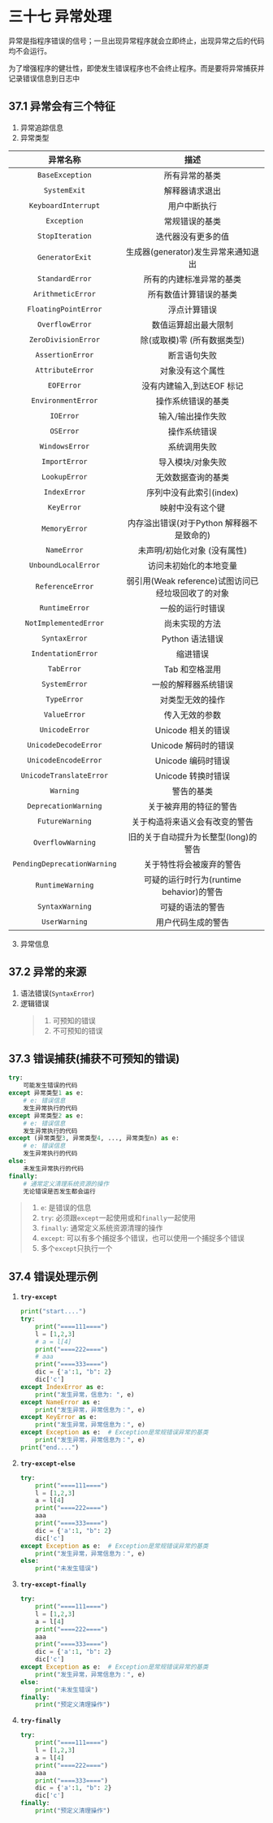 # 三十七 异常处理
异常是指程序错误的信号；一旦出现异常程序就会立即终止，出现异常之后的代码均不会运行。

为了增强程序的健壮性，即使发生错误程序也不会终止程序。而是要将异常捕获并记录错误信息到日志中

## 37.1 异常会有三个特征
1. 异常追踪信息
2. 异常类型

|异常名称|描述|
|:---:|:---:|
|`BaseException`|所有异常的基类|
|`SystemExit`|解释器请求退出|
|`KeyboardInterrupt`|用户中断执行|
|`Exception`|常规错误的基类|
|`StopIteration`|迭代器没有更多的值|
|`GeneratorExit`|生成器(generator)发生异常来通知退出|
|`StandardError`|所有的内建标准异常的基类|
|`ArithmeticError`|所有数值计算错误的基类|
|`FloatingPointError`|浮点计算错误|
|`OverflowError`|数值运算超出最大限制|
|`ZeroDivisionError`|除(或取模)零 (所有数据类型)|
|`AssertionError`|断言语句失败|
|`AttributeError`|对象没有这个属性|
|`EOFError`|没有内建输入,到达EOF 标记|
|`EnvironmentError`|操作系统错误的基类|
|`IOError`|输入/输出操作失败|
|`OSError`|操作系统错误|
|`WindowsError`|系统调用失败|
|`ImportError`|导入模块/对象失败|
|`LookupError`|无效数据查询的基类|
|`IndexError`|序列中没有此索引(index)|
|`KeyError`|映射中没有这个键|
|`MemoryError`|内存溢出错误(对于Python 解释器不是致命的)|
|`NameError`|未声明/初始化对象 (没有属性)|
|`UnboundLocalError`|访问未初始化的本地变量|
|`ReferenceError`|弱引用(Weak reference)试图访问已经垃圾回收了的对象|
|`RuntimeError`|一般的运行时错误|
|`NotImplementedError`|尚未实现的方法|
|`SyntaxError`|Python 语法错误|
|`IndentationError`|缩进错误|
|`TabError`|Tab 和空格混用|
|`SystemError`|一般的解释器系统错误|
|`TypeError`|对类型无效的操作|
|`ValueError`|传入无效的参数|
|`UnicodeError`|Unicode 相关的错误|
|`UnicodeDecodeError`|Unicode 解码时的错误|
|`UnicodeEncodeError`|Unicode 编码时错误|
|`UnicodeTranslateError`|Unicode 转换时错误|
|`Warning`|警告的基类|
|`DeprecationWarning`|关于被弃用的特征的警告|
|`FutureWarning`|关于构造将来语义会有改变的警告|
|`OverflowWarning`|旧的关于自动提升为长整型(long)的警告|
|`PendingDeprecationWarning`|关于特性将会被废弃的警告|
|`RuntimeWarning`|可疑的运行时行为(runtime behavior)的警告|
|`SyntaxWarning`|可疑的语法的警告|
|`UserWarning`|用户代码生成的警告|

3. 异常信息

## 37.2 异常的来源
1. 语法错误(`SyntaxError`) 
2. 逻辑错误
    > 1. 可预知的错误
    > 2. 不可预知的错误

## 37.3 错误捕获(捕获不可预知的错误)
```python
try:
    可能发生错误的代码
except 异常类型1 as e:
    # e: 错误信息
    发生异常执行的代码
except 异常类型2 as e:
    # e: 错误信息
    发生异常执行的代码
except (异常类型3, 异常类型4, ..., 异常类型n) as e:
    # e: 错误信息
    发生异常执行的代码
else:
    未发生异常执行的代码
finally:
    # 通常定义清理系统资源的操作
    无论错误是否发生都会运行
```
> 1. `e`: 是错误的信息
> 2. `try`: 必须跟`except`一起使用或和`finally`一起使用
> 3. `finally`: 通常定义系统资源清理的操作
> 4. `except`: 可以有多个捕捉多个错误，也可以使用一个捕捉多个错误
> 5. 多个`except`只执行一个

## 37.4 错误处理示例

1. **`try-except`**
    ```python
    print("start....")
    try:
        print("====111====")
        l = [1,2,3]
        # a = l[4]
        print("====222====")
        # aaa
        print("====333====")
        dic = {'a':1, "b": 2}
        dic['c']
    except IndexError as e:
        print("发生异常，信息为: ", e)
    except NameError as e:
        print("发生异常，异常信息为：", e)
    except KeyError as e:
        print("发生异常，异常信息为：", e)
    except Exception as e:  # Exception是常规错误异常的基类
        print("发生异常，异常信息为：", e)
    print("end....")
    ```
2. **`try-except-else`**
    ```python
    try:
        print("====111====")
        l = [1,2,3]
        a = l[4]
        print("====222====")
        aaa
        print("====333====")
        dic = {'a':1, "b": 2}
        dic['c']
    except Exception as e:  # Exception是常规错误异常的基类
        print("发生异常，异常信息为：", e)
    else:
        print("未发生错误")
    ```
3. **`try-except-finally`**
    ```python
    try:
        print("====111====")
        l = [1,2,3]
        a = l[4]
        print("====222====")
        aaa
        print("====333====")
        dic = {'a':1, "b": 2}
        dic['c']
    except Exception as e:  # Exception是常规错误异常的基类
        print("发生异常，异常信息为：", e)
    else:
        print("未发生错误")
    finally:
        print("预定义清理操作")
    ```
4. **`try-finally`**
    ```python
    try:
        print("====111====")
        l = [1,2,3]
        a = l[4]
        print("====222====")
        aaa
        print("====333====")
        dic = {'a':1, "b": 2}
        dic['c']
    finally:
        print("预定义清理操作")
    ```


